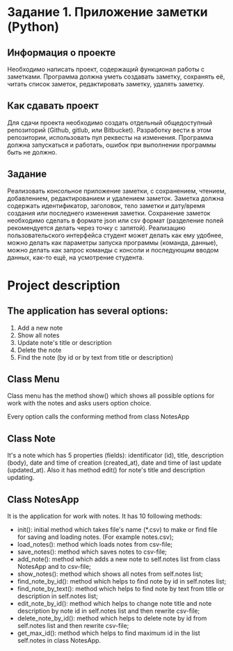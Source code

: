 # Задание 1. Приложение заметки (Python)

## Информация о проекте

Необходимо написать проект, содержащий функционал работы с заметками.
Программа должна уметь создавать заметку, сохранять её, читать список
заметок, редактировать заметку, удалять заметку.

## Как сдавать проект
Для сдачи проекта необходимо создать отдельный общедоступный
репозиторий (Github, gitlub, или Bitbucket). Разработку вести в этом
репозитории, использовать пул реквесты на изменения. Программа должна
запускаться и работать, ошибок при выполнении программы быть не должно.

## Задание

Реализовать консольное приложение заметки, с сохранением, чтением,
добавлением, редактированием и удалением заметок. Заметка должна
содержать идентификатор, заголовок, тело заметки и дату/время создания или
последнего изменения заметки. Сохранение заметок необходимо сделать в
формате json или csv формат (разделение полей рекомендуется делать через
точку с запятой). Реализацию пользовательского интерфейса студент может
делать как ему удобнее, можно делать как параметры запуска программы
(команда, данные), можно делать как запрос команды с консоли и
последующим вводом данных, как-то ещё, на усмотрение студента.

# Project description

## The application has several options:

1. Add a new note
2. Show all notes
3. Update note's title or description
4. Delete the note 
5. Find the note (by id or by text from title or description)

## Class Menu

Class menu has the method show() which shows all possible options for work with the notes and asks users option choice. 

Every option calls the conforming method from class NotesApp

## Class Note

It's a note which has 5 properties (fields): identificator (id), title, description (body), date and time of creation (created_at), date and time of last update (updated_at).
Also it has method edit() for note's title and description updating.

## Class NotesApp

It is the application for work with notes.
It has 10 following methods:

- init(): initial method which takes file's name (*.csv) to make or find file for saving and loading notes. (For example notes.csv); 
- load_notes(): method which loads notes from csv-file;
- save_notes(): method which saves notes to csv-file; 
- add_note(): method which adds a new note to self.notes list from class NotesApp and to csv-file; 
- show_notes(): method which shows all notes from self.notes list;
- find_note_by_id(): method which helps to find note by id in self.notes list;
- find_note_by_text(): method which helps to find note by text from title or description in self.notes list;
- edit_note_by_id(): method which helps to change note title and note description by note id in self.notes list and then rewrite csv-file;
- delete_note_by_id(): method which helps to delete note by id from self.notes list and then rewrite csv-file;
- get_max_id(): method which helps to find maximum id in the list self.notes in class NotesApp. 

